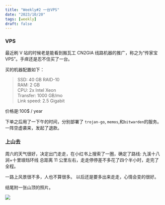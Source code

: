 ```yaml
---
title: "Weekly#2 一台VPS"
date: "2023/10/20"
tags: [weekly]
draft: false
---
```


### VPS

最近刷 V 站的时候老是能看到搬瓦工 CN2GIA 线路机器的推广，称之为“传家宝 VPS”。手痒还是忍不住买了一台。

买的机器配置如下：

> SSD: 40 GB RAID-10  
> RAM: 2 GB  
> CPU: 2x Intel Xeon  
> Transfer: 1000 GB/mo  
> Link speed: 2.5 Gigabit

价格是:100$ / year

下单之后用了一下午的时间，分别部署了 `trojan-go`, `memos`,和`bitwarden`的服务。一阵空虚袭来，发起了退款。

### 上山去

周六的天气很好，决定出门走走，在小红书上搜索了一圈，确定了路线: 九溪十八涧+十里琅珰环线 总距离 11 公里左右，走走停停差不多花了四个半小时，走完了全程。

一路上风景很不多，人也不算很多。
以后还是要多出来走走，心情会变的很好。

结尾附一张山顶的照片。

![](https://img.zty95.com/photo_2023-10-23_09-39-52.jpg)
